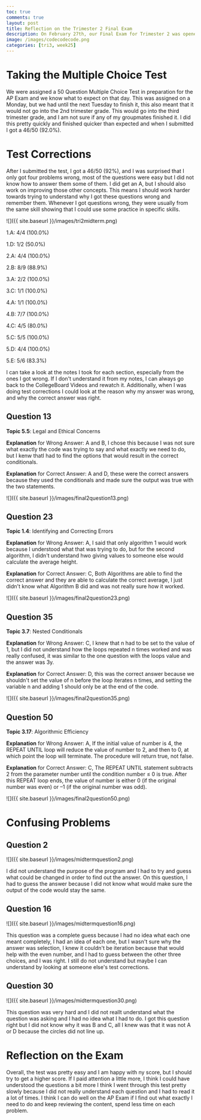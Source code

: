 ```yaml
---
toc: true
comments: true
layout: post
title: Reflection on the Trimester 2 Final Exam
description: On February 27th, our Final Exam for Trimester 2 was opened and it was a Multiple Choice Test on CollegeBoard with 50 Questions and this is my reflection as well as any test corrections
image: /images/codecodecode.png
categories: [tri3, week25]
---
```


# Taking the Multiple Choice Test
We were assigned a 50 Question Multiple Choice Test in preparation for the AP Exam and we know what to expect on that day. This was assigned on a Monday, but we had until the next Tuesday to finish it, this also meant that it would not go into the 2nd trimester grade. This would go into the third trimester grade, and I am not sure if any of my groupmates finished it. I did this pretty quickly and finished quicker than expected and when I submitted I got a 46/50 (92.0%).

# Test Corrections
After I submitted the test, I got a 46/50 (92%), and I was surprised that I only got four problems wrong, most of the questions were easy but I did not know how to answer them some of them. I did get an A, but I should also work on improving those other concepts. This means I should work harder towards trying to understand why I got these questions wrong and remember them. Whenever I got questions wrong, they were usually from the same skill showing that I could use some practice in specific skills. 

![]({{ site.baseurl }}/images/tri2midterm.png)

1.A: 4/4 (100.0%)

1.D: 1/2 (50.0%)

2.A: 4/4 (100.0%)

2.B: 8/9 (88.9%)

3.A: 2/2 (100.0%)

3.C: 1/1 (100.0%)

4.A: 1/1 (100.0%)

4.B: 7/7 (100.0%)

4.C: 4/5 (80.0%)

5.C: 5/5 (100.0%)

5.D: 4/4 (100.0%)

5.E: 5/6 (83.3%)

I can take a look at the notes I took for each section, especially from the ones I got wrong. If I don't understand it from my notes, I can always go back to the CollegeBoard Videos and rewatch it. Additionally, when I was doing test corrections I could look at the reason why my answer was wrong, and why the correct answer was right.

## Question 13
**Topic 5.5**: Legal and Ethical Concerns

**Explanation** for Wrong Answer: A and B, I chose this because I was not sure what exactly the code was trying to say and what exactly we need to do, but I kenw thatI had to find the options that would result in the correct conditionals.

**Explanation** for Correct Answer: A and D, these were the correct answers because they used the conditionals and made sure the output was true with the two statements.

![]({{ site.baseurl }}/images/final2question13.png)

## Question 23
**Topic 1.4**: Identifying and Correcting Errors

**Explanation** for Wrong Answer: A, I said that only algorithm 1 would work because I understood what that was trying to do, but for the second algorithm, I didn't understand hwo giving values to someone else would calculate the average height.

**Explanation** for Correct Answer: C, Both Algorithms are able to find the correct answer and they are able to calculate the correct average, I just didn't know what Algorithm B did and was not really sure how it worked.

![]({{ site.baseurl }}/images/final2question23.png)

## Question 35
**Topic 3.7**: Nested Conditionals

**Explanation** for Wrong Answer: C, I knew that n had to be set to the value of 1, but I did not understand how the loops repeated n times worked and was really confused, it was similar to the one question with the loops value and the answer was 3y.

**Explanation** for Correct Answer: D, this was the correct answer because we shouldn't set the value of n before the loop iterates n times, and setting the variable n and adding 1 should only be at the end of the code.

![]({{ site.baseurl }}/images/final2question35.png)

## Question 50
**Topic 3.17**: Algorithmic Efficiency

**Explanation** for Wrong Answer: A, If the initial value of number is 4, the REPEAT UNTIL loop will reduce the value of number to 2, and then to 0, at which point the loop will terminate. The procedure will return true, not false.

**Explanation** for Correct Answer: C, The REPEAT UNTIL statement subtracts 2 from the parameter number until the condition number ≤ 0 is true. After this REPEAT loop ends, the value of number is either 0 (if the original number was even) or –1 (if the original number was odd).

![]({{ site.baseurl }}/images/final2question50.png)

# Confusing Problems

## Question 2
![]({{ site.baseurl }}/images/midtermquestion2.png)

I did not understand the purpose of the program and I had to try and guess what could be changed in order to find out the answer. On this question, I had to guess the answer because I did not know what would make sure the output of the code would stay the same.

## Question 16
![]({{ site.baseurl }}/images/midtermquestion16.png)

This question was a complete guess because I had no idea what each one meant completely, I had an idea of each one, but I wasn't sure why the answer was selection, I knew it couldn't be iteration because that would help with the even number, and I had to guess between the other three choices, and I was right. I still do not understand but maybe I can understand by looking at someone else's test corrections.

## Question 30
![]({{ site.baseurl }}/images/midtermquestion30.png)

This question was very hard and I did not reallt understand what the question was asking and I had no idea what I had to do. I got this question right but I did not know why it was B and C, all I knew was that it was not A or D because the circles did not line up.

# Reflection on the Exam
Overall, the test was pretty easy and I am happy with ny score, but I should try to get a higher score. If I paid attention a little more, I think I could have understood the questions a bit more I think I went through this test pretty slowly because I did not really understand each question and I had to read it a lot of times. I think I can do well on the AP Exam if I find out what exactly I need to do and keep reviewing the content, spend less time on each problem.
